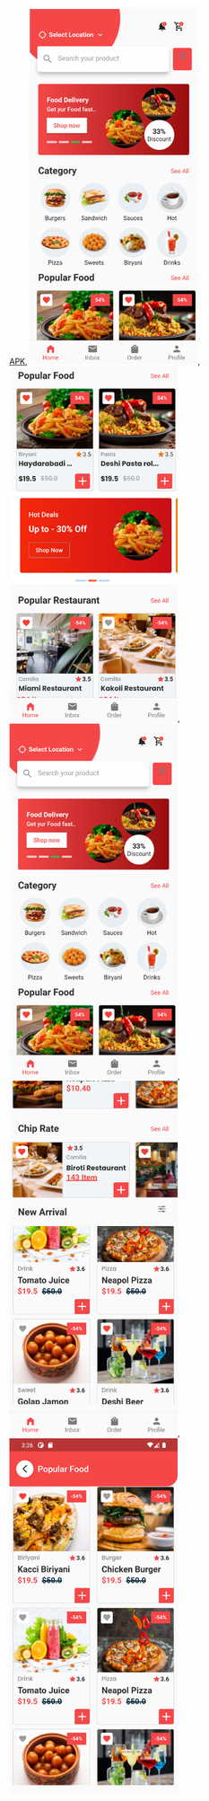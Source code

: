 <a href="https://drive.google.com/drive/folders/1FuuXpIZiCMnIWuOkNWQjsBbHNWKEvCB-?usp=sharing" target="_"> APK</a>,
<img src="design/ss1.png" width="300px" heigh="500px">,
<img src="design/ss2.png" width="300px" heigh="500px">,
<img src="design/ss1.png" width="300px" heigh="500px">,
<img src="design/ss4.png" width="300px" heigh="500px">,
<img src="design/ss5.png" width="300px" heigh="500px">
